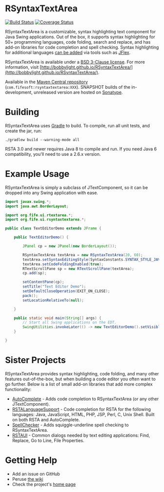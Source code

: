 # RSyntaxTextArea
[![Build Status](https://travis-ci.org/bobbylight/RSyntaxTextArea.svg?branch=master)](https://travis-ci.org/bobbylight/RSyntaxTextArea)
[![Coverage Status](https://coveralls.io/repos/bobbylight/RSyntaxTextArea/badge.svg)](https://coveralls.io/r/bobbylight/RSyntaxTextArea)

RSyntaxTextArea is a customizable, syntax highlighting text component for Java Swing applications.  Out of
the box, it supports syntax highlighting for 50+ programming languages, code folding, search and replace,
and has add-on libraries for code completion and spell checking.  Syntax highlighting for additional languages
[can be added](https://github.com/bobbylight/RSyntaxTextArea/wiki) via tools such as [JFlex](http://jflex.de).

RSyntaxTextArea is available under a [BSD 3-Clause license](https://github.com/bobbylight/RSyntaxTextArea/blob/master/RSyntaxTextArea/src/main/resources/META-INF/LICENSE).
For more information, visit [http://bobbylight.github.io/RSyntaxTextArea/](http://bobbylight.github.io/RSyntaxTextArea/).

Available in the [Maven Central repository](http://search.maven.org/#search%7Cga%7C1%7Crsyntaxtextarea%20jar) (`com.fifesoft:rsyntaxtextarea:XXX`).
SNAPSHOT builds of the in-development, unreleased version are hosted on [Sonatype](https://oss.sonatype.org/content/repositories/snapshots/com/fifesoft/rsyntaxtextarea/).

# Building

RSyntaxTextArea uses [Gradle](http://gradle.org/) to build.  To compile, run
all unit tests, and create the jar, run:

    ./gradlew build --warning-mode all

RSTA 3.0 and newer requires Java 8 to compile and run.  If you need
Java 6 compatibility, you'll need to use a 2.6.x version.

# Example Usage

RSyntaxTextArea is simply a subclass of JTextComponent, so it can be dropped into any Swing application with ease.

```java
import javax.swing.*;
import java.awt.BorderLayout;

import org.fife.ui.rtextarea.*;
import org.fife.ui.rsyntaxtextarea.*;

public class TextEditorDemo extends JFrame {

    public TextEditorDemo() {

        JPanel cp = new JPanel(new BorderLayout());

        RSyntaxTextArea textArea = new RSyntaxTextArea(20, 60);
        textArea.setSyntaxEditingStyle(SyntaxConstants.SYNTAX_STYLE_JAVA);
        textArea.setCodeFoldingEnabled(true);
        RTextScrollPane sp = new RTextScrollPane(textArea);
        cp.add(sp);

        setContentPane(cp);
        setTitle("Text Editor Demo");
        setDefaultCloseOperation(EXIT_ON_CLOSE);
        pack();
        setLocationRelativeTo(null);

    }

    public static void main(String[] args) {
        // Start all Swing applications on the EDT.
        SwingUtilities.invokeLater(() -> new TextEditorDemo().setVisible(true));
    }

}
```
# Sister Projects

RSyntaxTextArea provides syntax highlighting, code folding, and many other features out-of-the-box, but when building a code editor you often want to go further.  Below is a list of small add-on libraries that add more complex functionality:

* [AutoComplete](https://github.com/bobbylight/AutoComplete) - Adds code completion to RSyntaxTextArea (or any other JTextComponent).
* [RSTALanguageSupport](https://github.com/bobbylight/RSTALanguageSupport) - Code completion for RSTA for the following languages: Java, JavaScript, HTML, PHP, JSP, Perl, C, Unix Shell.  Built on both RSTA and AutoComplete.
* [SpellChecker](https://github.com/bobbylight/SpellChecker) - Adds squiggle-underline spell checking to RSyntaxTextArea.
* [RSTAUI](https://github.com/bobbylight/RSTAUI) - Common dialogs needed by text editing applications: Find, Replace, Go to Line, File Properties.

# Getting Help

* Add an issue on GitHub
* Peruse [the wiki](https://github.com/bobbylight/RSyntaxTextArea/wiki)
* Check the project's [home page](http://bobbylight.github.io/RSyntaxTextArea/)

